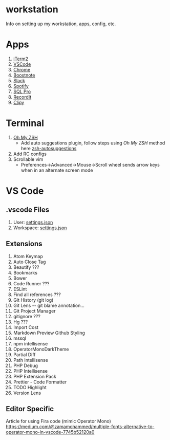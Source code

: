 # workstation
Info on setting up my workstation, apps, config, etc.

# Apps

1. [iTerm2](https://www.iterm2.com/downloads.html)
2. [VSCode](https://code.visualstudio.com/download)
3. [Chrome](https://www.google.com/chrome)
4. [Boostnote](https://boostnote.io/)
5. [Slack](https://slack.com/)
6. [Spotify](https://www.spotify.com/us/)
7. [SQL Pro](https://www.sequelpro.com/)
8. [RecordIt](http://recordit.co/)
9. [Clipy](https://clipy-app.com/)

# Terminal

 1. [Oh My ZSH](http://ohmyz.sh/)
    * Add auto suggestions plugin, follow steps using _Oh My ZSH_ method here [zsh-autosuggestions](https://github.com/zsh-users/zsh-autosuggestions)
 2. Add RC configs
 3. Scrollable vim
    * Preferences->Advanced->Mouse->Scroll wheel sends arrow keys when in an alternate screen mode


# VS Code

## .vscode Files

1. User: [settings.json](vscode/user_settings.json)
2. Workspace: [settings.json](vscode/workspace_settings.json)

## Extensions

1. Atom Keymap
2. Auto Close Tag
3. Beautify ???
4. Bookmarks
5. Bower
6. Code Runner ???
7. ESLint
8. Find all references ???
9. Git History (git log)
10. Git Lens -- git blame annotation...
11. Git Project Manager
12. gitignore ???
13. Hg ???
14. Import Cost
15. Markdown Preview Github Styling
16. mssql
17. npm intellisense
18. OperatorMonoDarkTheme
19. Partial Diff
20. Path Intellisense
21. PHP Debug
22. PHP Intellisense
23. PHP Extension Pack
24. Prettier - Code Formatter
25. TODO Highlight
26. Version Lens

## Editor Specific

Article for using Fira code (mimic Operator Mono) https://medium.com/@zamamohammed/multiple-fonts-alternative-to-operator-mono-in-vscode-7745b52120a0

